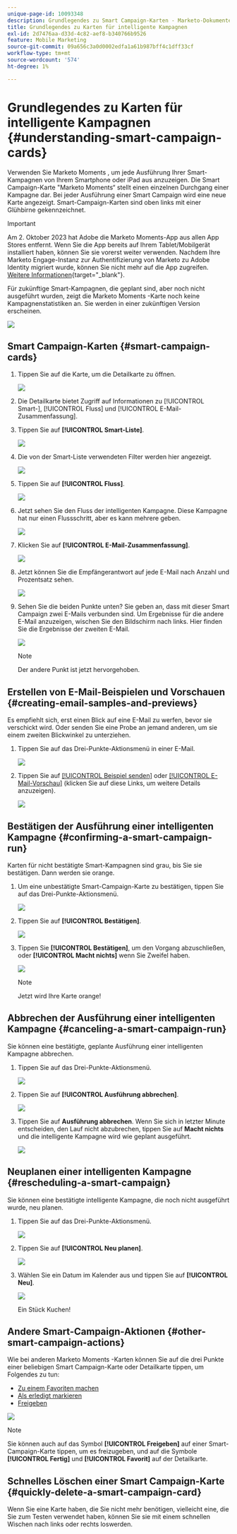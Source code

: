 ```yaml
---
unique-page-id: 10093348
description: Grundlegendes zu Smart Campaign-Karten - Marketo-Dokumente - Produktdokumentation
title: Grundlegendes zu Karten für intelligente Kampagnen
exl-id: 2d7476aa-d33d-4c82-aef8-b340766b9526
feature: Mobile Marketing
source-git-commit: 09a656c3a0d0002edfa1a61b987bff4c1dff33cf
workflow-type: tm+mt
source-wordcount: '574'
ht-degree: 1%

---
```


# Grundlegendes zu Karten für intelligente Kampagnen {#understanding-smart-campaign-cards}

Verwenden Sie Marketo Moments , um jede Ausführung Ihrer Smart-Kampagnen von Ihrem Smartphone oder iPad aus anzuzeigen. Die Smart Campaign-Karte &quot;Marketo Moments“ stellt einen einzelnen Durchgang einer Kampagne dar. Bei jeder Ausführung einer Smart Campaign wird eine neue Karte angezeigt. Smart-Campaign-Karten sind oben links mit einer Glühbirne gekennzeichnet.

>[!IMPORTANT]
>
>Am 2. Oktober 2023 hat Adobe die Marketo Moments-App aus allen App Stores entfernt. Wenn Sie die App bereits auf Ihrem Tablet/Mobilgerät installiert haben, können Sie sie vorerst weiter verwenden. Nachdem Ihre Marketo Engage-Instanz zur Authentifizierung von Marketo zu Adobe Identity migriert wurde, können Sie nicht mehr auf die App zugreifen. [Weitere Informationen](https://nation.marketo.com/t5/product-discussions/marketo-events-app-and-marketo-moments-app-end-of-life/m-p/340712/highlight/true#M193869){target="_blank"}.

Für zukünftige Smart-Kampagnen, die geplant sind, aber noch nicht ausgeführt wurden, zeigt die Marketo Moments -Karte noch keine Kampagnenstatistiken an. Sie werden in einer zukünftigen Version erscheinen.

![](assets/image2015-9-23-10-3a1-3a5.png)

## Smart Campaign-Karten {#smart-campaign-cards}

1. Tippen Sie auf die Karte, um die Detailkarte zu öffnen.

   ![](assets/image2015-9-21-11-3a7-3a52.png)

1. Die Detailkarte bietet Zugriff auf Informationen zu [!UICONTROL Smart-], [!UICONTROL Fluss] und [!UICONTROL E-Mail-Zusammenfassung].

1. Tippen Sie auf **[!UICONTROL Smart-Liste]**.

   ![](assets/image2015-9-21-13-3a31-3a49.png)

1. Die von der Smart-Liste verwendeten Filter werden hier angezeigt.

   ![](assets/image2015-9-21-13-3a35-3a29.png)

1. Tippen Sie auf **[!UICONTROL Fluss]**.

   ![](assets/image2015-9-21-13-3a37-3a20.png)

1. Jetzt sehen Sie den Fluss der intelligenten Kampagne. Diese Kampagne hat nur einen Flussschritt, aber es kann mehrere geben.

   ![](assets/image2015-9-22-15-3a8-3a12.png)

1. Klicken Sie auf **[!UICONTROL E-Mail-Zusammenfassung]**.

   ![](assets/image2015-9-21-13-3a51-3a7.png)

1. Jetzt können Sie die Empfängerantwort auf jede E-Mail nach Anzahl und Prozentsatz sehen.

   ![](assets/image2015-9-21-13-3a59-3a29.png)

1. Sehen Sie die beiden Punkte unten? Sie geben an, dass mit dieser Smart Campaign zwei E-Mails verbunden sind. Um Ergebnisse für die andere E-Mail anzuzeigen, wischen Sie den Bildschirm nach links. Hier finden Sie die Ergebnisse der zweiten E-Mail.

   ![](assets/image2015-9-21-14-3a4-3a51.png)

   >[!NOTE]
   >
   >Der andere Punkt ist jetzt hervorgehoben.

## Erstellen von E-Mail-Beispielen und Vorschauen {#creating-email-samples-and-previews}

Es empfiehlt sich, erst einen Blick auf eine E-Mail zu werfen, bevor sie verschickt wird. Oder senden Sie eine Probe an jemand anderen, um sie einem zweiten Blickwinkel zu unterziehen.

1. Tippen Sie auf das Drei-Punkte-Aktionsmenü in einer E-Mail.

   ![](assets/image2015-9-22-14-3a54-3a12.png)

1. Tippen Sie auf [[!UICONTROL Beispiel senden]](/help/marketo/product-docs/core-marketo-concepts/mobile-apps/marketo-moments/working-with-moments/sending-a-sample.md) oder [[!UICONTROL E-Mail-Vorschau]](/help/marketo/product-docs/core-marketo-concepts/mobile-apps/marketo-moments/working-with-moments/previewing-an-email.md) (klicken Sie auf diese Links, um weitere Details anzuzeigen).

   ![](assets/image2015-9-22-14-3a52-3a11.png)

## Bestätigen der Ausführung einer intelligenten Kampagne {#confirming-a-smart-campaign-run}

Karten für nicht bestätigte Smart-Kampagnen sind grau, bis Sie sie bestätigen. Dann werden sie orange.

1. Um eine unbestätigte Smart-Campaign-Karte zu bestätigen, tippen Sie auf das Drei-Punkte-Aktionsmenü.

   ![](assets/image2015-9-23-10-3a43-3a23.png)

1. Tippen Sie auf **[!UICONTROL Bestätigen]**.

   ![](assets/image2015-9-23-10-3a45-3a51.png)

1. Tippen Sie **[!UICONTROL Bestätigen]**, um den Vorgang abzuschließen, oder **[!UICONTROL Macht nichts]** wenn Sie Zweifel haben.

   ![](assets/image2015-9-23-10-3a47-3a28.png)

   >[!NOTE]
   >
   >Jetzt wird Ihre Karte orange!

## Abbrechen der Ausführung einer intelligenten Kampagne {#canceling-a-smart-campaign-run}

Sie können eine bestätigte, geplante Ausführung einer intelligenten Kampagne abbrechen.

1. Tippen Sie auf das Drei-Punkte-Aktionsmenü.

   ![](assets/image2015-9-22-14-3a34-3a14.png)

1. Tippen Sie auf **[!UICONTROL Ausführung abbrechen]**.

   ![](assets/image2015-9-22-14-3a35-3a33.png)

1. Tippen Sie auf **Ausführung abbrechen**. Wenn Sie sich in letzter Minute entscheiden, den Lauf nicht abzubrechen, tippen Sie auf **Macht nichts** und die intelligente Kampagne wird wie geplant ausgeführt.

   ![](assets/image2015-9-22-14-3a41-3a26.png)

## Neuplanen einer intelligenten Kampagne {#rescheduling-a-smart-campaign}

Sie können eine bestätigte intelligente Kampagne, die noch nicht ausgeführt wurde, neu planen.

1. Tippen Sie auf das Drei-Punkte-Aktionsmenü.

   ![](assets/image2015-9-22-14-3a11-3a25.png)

1. Tippen Sie auf **[!UICONTROL Neu planen]**.

   ![](assets/image2015-9-22-14-3a13-3a25.png)

1. Wählen Sie ein Datum im Kalender aus und tippen Sie auf **[!UICONTROL Neu]**.

   ![](assets/image2015-9-22-14-3a16-3a56.png)

   Ein Stück Kuchen!

## Andere Smart-Campaign-Aktionen {#other-smart-campaign-actions}

Wie bei anderen Marketo Moments -Karten können Sie auf die drei Punkte einer beliebigen Smart Campaign-Karte oder Detailkarte tippen, um Folgendes zu tun:

* [Zu einem Favoriten machen](/help/marketo/product-docs/core-marketo-concepts/mobile-apps/marketo-moments/working-with-moments/creating-a-favorite.md)
* [Als erledigt markieren](/help/marketo/product-docs/core-marketo-concepts/mobile-apps/marketo-moments/working-with-moments/marking-it-done.md)
* [Freigeben](/help/marketo/product-docs/core-marketo-concepts/mobile-apps/marketo-moments/working-with-moments/sharing-a-moment.md)

![](assets/image2015-9-21-14-3a38-3a19.png)

>[!NOTE]
>
>Sie können auch auf das Symbol **[!UICONTROL Freigeben]** auf einer Smart-Campaign-Karte tippen, um es freizugeben, und auf die Symbole **[!UICONTROL Fertig]** und **[!UICONTROL Favorit]** auf der Detailkarte.

## Schnelles Löschen einer Smart Campaign-Karte {#quickly-delete-a-smart-campaign-card}

Wenn Sie eine Karte haben, die Sie nicht mehr benötigen, vielleicht eine, die Sie zum Testen verwendet haben, können Sie sie mit einem schnellen Wischen nach links oder rechts loswerden.
